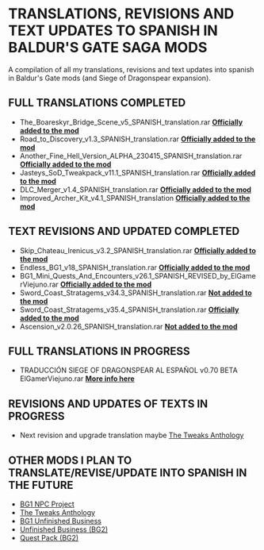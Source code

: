 # TRANSLATIONS, REVISIONS AND TEXT UPDATES TO SPANISH IN BALDUR'S GATE SAGA MODS
A compilation of all my translations, revisions and text updates into spanish in Baldur's Gate mods (and Siege of Dragonspear expansion).

## FULL TRANSLATIONS COMPLETED
- The_Boareskyr_Bridge_Scene_v5_SPANISH_translation.rar **[Officially added to the mod](https://github.com/Gibberlings3/The_Boareskyr_Bridge_Scene)**
- Road_to_Discovery_v1.3_SPANISH_translation.rar **[Officially added to the mod](https://github.com/Gibberlings3/Road_To_Discovery_for_SoD)**
- Another_Fine_Hell_Version_ALPHA_230415_SPANISH_translation.rar **[Officially added to the mod](https://github.com/Gibberlings3/Another_Fine_Hell)**
- Jasteys_SoD_Tweakpack_v11.1_SPANISH_translation.rar **[Officially added to the mod](https://github.com/Gibberlings3/Jasteys_SoD_Tweakpack)**
- DLC_Merger_v1.4_SPANISH_translation.rar **[Officially added to the mod](https://github.com/Argent77/A7-DlcMerger)**
- Improved_Archer_Kit_v4.1_SPANISH_translation **[Officially added to the mod](https://github.com/Argent77/A7-ImprovedArcher)**

## TEXT REVISIONS AND UPDATED COMPLETED
- Skip_Chateau_Irenicus_v3.2_SPANISH_translation.rar **[Officially added to the mod](https://github.com/Argent77/A7-SkipChateauIrenicus)**
- Endless_BG1_v18_SPANISH_translation.rar **[Officially added to the mod](https://github.com/Gibberlings3/EndlessBG1)**
- BG1_Mini_Quests_And_Encounters_v26.1_SPANISH_REVISED_by_ElGamerViejuno.rar **[Officially added to the mod](https://github.com/Gibberlings3/BG_Quests_And_Encounters)**
- Sword_Coast_Stratagems_v34.3_SPANISH_translation.rar **[Not added to the mod](https://github.com/Gibberlings3/SwordCoastStratagems)**
- Sword_Coast_Stratagems_v35.4_SPANISH_translation.rar **[Officially added to the mod](https://github.com/Gibberlings3/SwordCoastStratagems)**
- Ascension_v2.0.26_SPANISH_translation.rar **[Not added to the mod](https://github.com/InfinityMods/Ascension)**

## FULL TRANSLATIONS IN PROGRESS
- TRADUCCIÓN SIEGE OF DRAGONSPEAR AL ESPAÑOL v0.70 BETA ElGamerViejuno.rar **[More info here](https://github.com/ElGamerViejuno/translation-siege-of-dragonspear-into-spanish)**

## REVISIONS AND UPDATES OF TEXTS IN PROGRESS
- Next revision and upgrade translation maybe [The Tweaks Anthology](https://github.com/Gibberlings3/Tweaks-Anthology)

## OTHER MODS I PLAN TO TRANSLATE/REVISE/UPDATE INTO SPANISH IN THE FUTURE
- [BG1 NPC Project](https://github.com/Gibberlings3/BG1NPC)
- [The Tweaks Anthology](https://github.com/Gibberlings3/Tweaks-Anthology)
- [BG1 Unfinished Business](https://github.com/Pocket-Plane-Group/bg1ub)
- [Unfinished Business (BG2)](https://github.com/Pocket-Plane-Group/UnfinishedBusiness)
- [Quest Pack (BG2)](https://www.pocketplane.net/quest-pack/)
